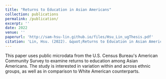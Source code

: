 ```yaml
---
title: "Returns to Education in Asian Americans"
collection: publications
permalink: /publication/
excerpt: ''
date: 2022
venue: ''
paperurl: 'http://sam-hsu-lin.github.io/files/Hsu_Lin_ugThesis.pdf'
citation: 'Lin, Hsu. (2022). &quot;Returns to Education in Asian Americans.&quot; <i>Undergraduate thesis 1</i>.'
---
```

This paper uses public microdata from the U.S. Census Bureau's American Community Survey to examine returns to education among Asian Americans. The study is interested in variation within and across ethnic groups, as well as in comparison to White American counterparts.

<!-- Recommended citation: Your Name, You. (2015). "Paper Title Number 3." <i>Journal 1</i>. 1(3). -->